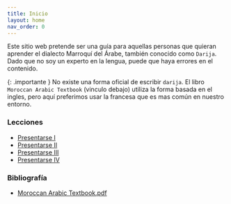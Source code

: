 ```yaml
---
title: Inicio
layout: home
nav_order: 0
---
```


Este sitio web pretende ser una guía para aquellas personas que quieran aprender el dialecto Marroquí del Árabe, también conocido como `Darija`. Dado que no soy un experto en la lengua, puede que haya errores en el contenido.

{: .importante }
No existe una forma oficial de escribir `darija`. El libro `Moroccan Arabic Textbook` (vinculo debajo) utiliza la forma basada en el ingles, pero aquí preferimos usar la francesa que es mas común en nuestro entorno.

### Lecciones
- [Presentarse I](/sitio/lecciones/presentarse-I)
- [Presentarse II](/sitio/lecciones/presentarse-II)
- [Presentarse III](/sitio/lecciones/presentarse-III)
- [Presentarse IV](/sitio/lecciones/presentarse-IV)
<!-- - [Repaso](/sitio/lecciones/repaso-I) -->

### Bibliografía
- [Moroccan Arabic Textbook.pdf](https://raw.githubusercontent.com/gagdiez/darija/main/bibliografia/MoroccanArabicTextbook.pdf)